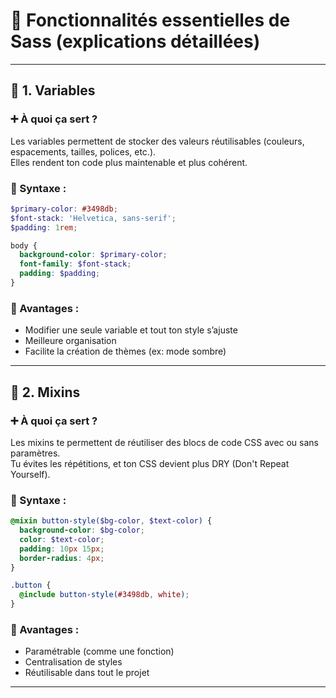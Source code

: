 # 🧪 Fonctionnalités essentielles de Sass (explications détaillées)

---

## 🎨 1. Variables

### ➕ À quoi ça sert ?
Les variables permettent de stocker des valeurs réutilisables (couleurs, espacements, tailles, polices, etc.).  
Elles rendent ton code plus maintenable et plus cohérent.

### 🧾 Syntaxe :
```scss
$primary-color: #3498db;
$font-stack: 'Helvetica, sans-serif';
$padding: 1rem;

body {
  background-color: $primary-color;
  font-family: $font-stack;
  padding: $padding;
}
```

### 🎯 Avantages :
- Modifier une seule variable et tout ton style s’ajuste
- Meilleure organisation
- Facilite la création de thèmes (ex: mode sombre)

---

## 🧩 2. Mixins

### ➕ À quoi ça sert ?
Les mixins te permettent de réutiliser des blocs de code CSS avec ou sans paramètres.  
Tu évites les répétitions, et ton CSS devient plus DRY (Don't Repeat Yourself).

### 🧾 Syntaxe :
```scss
@mixin button-style($bg-color, $text-color) {
  background-color: $bg-color;
  color: $text-color;
  padding: 10px 15px;
  border-radius: 4px;
}

.button {
  @include button-style(#3498db, white);
}
```

### 🎯 Avantages :
- Paramétrable (comme une fonction)
- Centralisation de styles
- Réutilisable dans tout le projet

---
